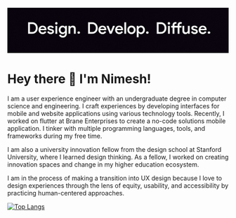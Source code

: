 ![Developer and Designer](https://github.com/nimeshm05/nimeshm05/blob/main/IMG_20210702_0107291.jpg)

# Hey there 👋 I'm Nimesh!

I am a user experience engineer with an undergraduate degree in computer science and engineering. I craft experiences by developing interfaces for mobile and website applications using various technology tools. Recently, I worked on flutter at Brane Enterprises to create a no-code solutions mobile application. I tinker with multiple programming languages, tools, and frameworks during my free time.

I am also a university innovation fellow from the design school at Stanford University, where I learned design thinking. As a fellow, I worked on creating innovation spaces and change in my higher education ecosystem.

I am in the process of making a transition into UX design because I love to design experiences through the lens of equity, usability, and accessibility by practicing human-centered approaches.

[![Top Langs](https://github-readme-stats.vercel.app/api/top-langs/?username=nimeshm05)](https://github.com/anuraghazra/github-readme-stats)

